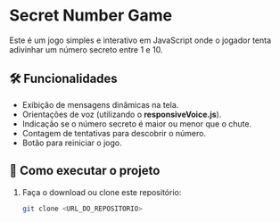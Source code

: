 # Secret Number Game

Este é um jogo simples e interativo em JavaScript onde o jogador tenta adivinhar um número secreto entre 1 e 10.

## 🛠️ Funcionalidades

- Exibição de mensagens dinâmicas na tela.
- Orientações de voz (utilizando o **responsiveVoice.js**).
- Indicação se o número secreto é maior ou menor que o chute.
- Contagem de tentativas para descobrir o número.
- Botão para reiniciar o jogo.

## 🚀 Como executar o projeto

1. Faça o download ou clone este repositório:
   ```bash
   git clone <URL_DO_REPOSITORIO>
